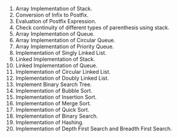 1) Array Implementation of Stack.  
2) Conversion of Infix to Postfix.  
3) Evaluation of Postfix Expression.  
4) Check continuity of different types of parenthesis using stack.  
5) Array Implementation of Queue.  
6) Array Implementation of Circular Queue.  
7) Array Implementation of Priority Queue.  
8) Implementation of Singly Linked List.  
9) Linked Implementation of Stack.  
10) Linked Implementation of Queue.  
11) Implementation of Circular Linked List.  
12) Implementation of Doubly Linked List.  
13) Implement Binary Search Tree.  
14) Implementation of Bubble Sort.  
15) Implementation of Insertion Sort.  
16) Implementation of Merge Sort.  
17) Implementation of Quick Sort.  
18) Implementation of Binary Search.  
19) Implementation of Hashing.  
20) Implementation of Depth First Search and Breadth First Search.  
